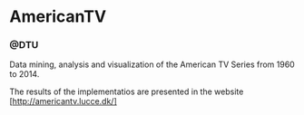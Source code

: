 # AmericanTV
### @DTU

Data mining, analysis and visualization of the American TV Series from 1960 to 2014.

The results of the implementatios are presented in the website [http://americantv.lucce.dk/]
